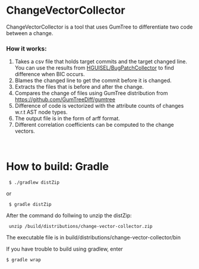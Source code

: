 # ChangeVectorCollector

ChangeVectorCollector is a tool that uses GumTree to differentiate two code between a change.

### How it works:
1. Takes a csv file that holds target commits and the target changed line.
<br> You can use the results from [HGUISEL/BugPatchCollector](https://github.com/HGUISEL/bugpatchcollector) to find difference when BIC occurs.
2. Blames the changed line to get the commit before it is changed.
3. Extracts the files that is before and after the change.
4. Compares the change of files using GumTree distribution from https://github.com/GumTreeDiff/gumtree
5. Difference of code is vectorized with the attribute counts of changes w.r.t AST node types.
6. The output file is in the form of arff format.
7. Different correlation coefficients can be computed to the change vectors.

<br>

# How to build: Gradle
<pre><code> $ ./gradlew distZip </code></pre>
or
<pre><code> $ gradle distZip </code></pre>

After the command do follwing to unzip the distZip:
<pre><code> unzip /build/distributions/change-vector-collector.zip </code></pre>

The executable file is in build/distributions/change-vector-collector/bin

If you have trouble to build using gradlew, enter
<pre><code>$ gradle wrap</code></pre>

 